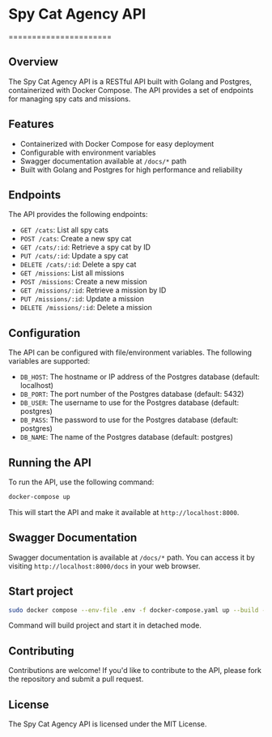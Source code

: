 # Spy Cat Agency API
======================

## Overview

The Spy Cat Agency API is a RESTful API built with Golang and Postgres, containerized with Docker Compose. The API provides a set of endpoints for managing spy cats and missions.

## Features

* Containerized with Docker Compose for easy deployment
* Configurable with environment variables
* Swagger documentation available at `/docs/*` path
* Built with Golang and Postgres for high performance and reliability

## Endpoints

The API provides the following endpoints:

* `GET /cats`: List all spy cats
* `POST /cats`: Create a new spy cat
* `GET /cats/:id`: Retrieve a spy cat by ID
* `PUT /cats/:id`: Update a spy cat
* `DELETE /cats/:id`: Delete a spy cat
* `GET /missions`: List all missions
* `POST /missions`: Create a new mission
* `GET /missions/:id`: Retrieve a mission by ID
* `PUT /missions/:id`: Update a mission
* `DELETE /missions/:id`: Delete a mission

## Configuration

The API can be configured with file/environment variables. The following variables are supported:

* `DB_HOST`: The hostname or IP address of the Postgres database (default: localhost)
* `DB_PORT`: The port number of the Postgres database (default: 5432)
* `DB_USER`: The username to use for the Postgres database (default: postgres)
* `DB_PASS`: The password to use for the Postgres database (default: postgres)
* `DB_NAME`: The name of the Postgres database (default: postgres)

## Running the API

To run the API, use the following command:

```bash
docker-compose up
```

This will start the API and make it available at `http://localhost:8000`.

## Swagger Documentation

Swagger documentation is available at `/docs/*` path. You can access it by visiting `http://localhost:8000/docs` in your web browser.

## Start project

```bash
sudo docker compose --env-file .env -f docker-compose.yaml up --build -d
```

Command will build project and start it in detached mode.

## Contributing

Contributions are welcome! If you'd like to contribute to the API, please fork the repository and submit a pull request.

## License

The Spy Cat Agency API is licensed under the MIT License.